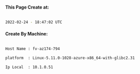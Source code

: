 
   
#### This Page Create at:

```bash

2022-02-24 - 18:47:02 UTC

```

#### Create By Machine:

```bash

Host Name : fv-az174-794

platform  : Linux-5.11.0-1028-azure-x86_64-with-glibc2.31

Ip Local  : 10.1.0.51

```

